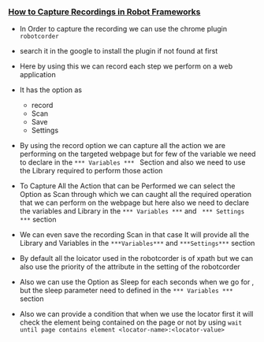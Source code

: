 ### <ins> How to Capture Recordings in Robot Frameworks</ins>

- In Order to capture the recording we can use the chrome plugin `robotcorder`
- search it in the google to install the plugin if not found at first
- Here by using this we can record each step we perform on a web application
- It has the option as 
    - record
    - Scan
    - Save
    - Settings

- By using the record option we can capture all the action we are performing on the targeted webpage but for few of the variable we need to declare in the `*** Variables *** ` Section and also we need to use the Library required to perform those action

- To Capture All the Action that can be Performed we can select the Option as Scan through which we can caught all the required operation that we can perform
on the webpage but here also we need to declare the variables and Library in the `*** Variables ***` and ` *** Settings ***` section

- We can even save the recording Scan in that case  It will provide all the Library and Variables in the `***Variables***` and `***Settings***` section

- By default all the loicator used in the robotcorder is of xpath but we can also use the priority of the attribute in the setting of the robotcorder

-  Also we can use the Option as Sleep for each seconds when we go for , but the sleep parameter need to defined in the `*** Variables ***` section

- Also we can provide a condition that when we use the locator first it will check the element being contained on the page or not by using `wait until page contains element <locator-name>:<locator-value>`

